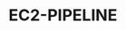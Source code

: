 ﻿# EC2-PIPELINE


<!-- Security scan triggered at 2025-09-02 04:49:48 -->

<!-- Security scan triggered at 2025-09-09 05:42:53 -->